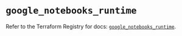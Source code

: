 # `google_notebooks_runtime`

Refer to the Terraform Registry for docs: [`google_notebooks_runtime`](https://registry.terraform.io/providers/hashicorp/google-beta/6.16.0/docs/resources/google_notebooks_runtime).
